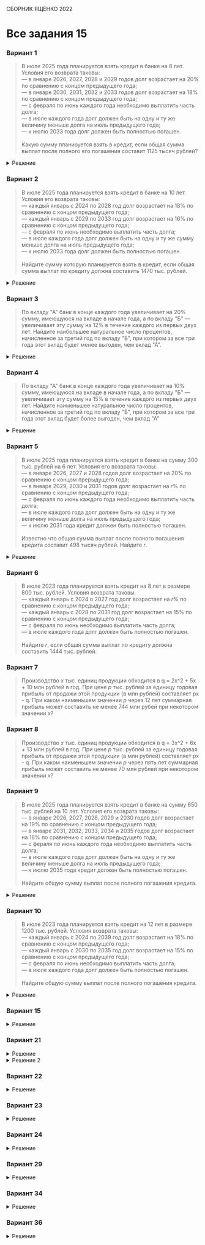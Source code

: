 <span class="space" onclick="loadURL('math//ege//2022//yashchenko//README')">СБОРНИК ЯЩЕНКО 2022</span>
# Все задания 15

### Вариант 1
> В июле 2025 года планируется взять кредит в банке на 8 лет. Условия его возврата таковы:<br>
> — в январе 2026, 2027, 2028 и 2029 годов долг возрастает на 20% по сравнению с концом предыдущего года;<br>
> — в январе 2030, 2031, 2032 и 2033 годов долг возрастает на 18% по сравнению с концом предыдущего года;<br>
> — с февраля по июнь каждого года необходимо выплатить часть долга;<br>
> — в июле каждого года долг должен быть на одну и ту же величину меньше долга на июль предыдущего года;<br>
> — к июлю 2033 года долг должен быть полностью погашен.<br><br>
> Какую сумму планируется взять в кредит, если общая сумма выплат после полного его погашения составит 1125 тысяч рублей?

<details><summary>Решение</summary>
<gallery>
<img src="https://raw.githubusercontent.com/BlueRect/egelib-content/main/img/Document%2028_382.jpg">
<img src="https://raw.githubusercontent.com/BlueRect/egelib-content/main/img/Document%2028_383.jpg">
</gallery>
<b>Ответ:</b> 600 тыс. руб.
</details>

### Вариант 2
> В июле 2025 года планируется взять кредит в банке на 10 лет. Условия его возврата таковы:<br>
> — каждый январь с 2024 по 2028 год долг возрастает на 18% по сравнению с концом предыдущего года;<br>
> — каждый январь с 2029 по 2033 год долг возрастает на 16% по сравнению с концом предыдущего года;<br>
> — с февраля по июнь необходимо выплатить часть долга;<br>
> — в июле каждого года долг должен быть на одну и ту же сумму меньше долга на июль предыдущего года;<br>
> — к июлю 2033 года долг должен быть полностью погашен.<br><br>
> Найдите сумму которую планируется взять в кредит, если общая сумма выплат по кредиту должна составить 1470 тыс. рублей.

<details><summary>Решение</summary>
<gallery>
<img src="https://raw.githubusercontent.com/BlueRect/egelib-content/main/img/Document%2028_384.jpg">
<img src="https://raw.githubusercontent.com/BlueRect/egelib-content/main/img/Document%2028_385.jpg">
</gallery>
<b>Ответ:</b> 750 тыс. руб.
</details>

### Вариант 3
> По вкладу "А" банк в конце каждого года увеличивает на 20% сумму, имеющуюся на вкладе в начале года, а по вкладу "Б" — увеличивает эту сумму на 12% в течение каждого из первых двух лет. Найдите наибольшее натуральное число процентов, начисленное за третий год по вкладу "Б", при котором за все три года этот вклад будет менее выгоден, чем вклад "А".

<details><summary>Решение</summary>
<gallery>
<img src="https://raw.githubusercontent.com/BlueRect/egelib-content/main/img/Document%2028_139.jpg">
<img src="https://raw.githubusercontent.com/BlueRect/egelib-content/main/img/Document%2028_140.jpg">
</gallery>
<b>Ответ:</b> 37.
</details>

### Вариант 4
> По вкладу "А" банк в конце каждого года увеличивает на 10% сумму, имеющуюся на вкладе в начале года, а по вкладу "Б" — увеличивает эту сумму на 15% в течение каждого из первых двух лет. Найдите наименьшее натуральное число процентов, начисленное за третий год по вкладу "Б", при котором за все три года этот вклад будет более выгоден, чем вклад "А"

<details><summary>Решение</summary>
<gallery>
<img src="https://raw.githubusercontent.com/BlueRect/egelib-content/main/img/Document%2028_386.jpg">
<img src="https://raw.githubusercontent.com/BlueRect/egelib-content/main/img/Document%2028_387.jpg">
</gallery>
<b>Ответ:</b> 3.
</details>

### Вариант 5
> В июле 2025 года планируется взять кредит в банке на сумму 300 тыс. рублей на 6 лет. Условия его возврата таковы:<br>
> — в январе 2026, 2027 и 2028 годов долг возрастает на 20% по сравнению с концом прерыдущего года;<br>
> — в январе 2029, 2030 и 2031 годов долг возрастает на *r*% по сравнению с концом предыдущего года;<br>
> — с февраля по июнь каждого года необходимо выплатить часть долга;<br>
> — в июле каждого года долг должен быть на одну и ту же величину меньше долга на июль предыдущего года;<br>
> — к июлю 2031 года кредит должен быть полностью погашен.<br><br>
> Известно что общая сумма выплат после полного погашения кредита составит 498 тысяч рублей. Найдите *r*.

<details><summary>Решение</summary>
<gallery>
<img src="https://raw.githubusercontent.com/BlueRect/egelib-content/main/img/Document%2028_388.jpg">
<img src="https://raw.githubusercontent.com/BlueRect/egelib-content/main/img/Document%2028_389.jpg">
</gallery>
<b>Ответ:</b> 16.
</details>

### Вариант 6
> В июле 2023 года планируется взять кредит на 8 лет в размере 800 тыс. рублей. Условия возврата таковы:<br>
> — каждый январь с 2024 о 2027 год долг возрастает на *r*% по сравнению с концом предыдущего года;<br>
> — каждый январь с 2028 по 2031 год долг возрастает на 15% по сравнению с концом предыдущего года;<br>
> — с февраля по июнь необходимо выплатить часть долга;<br>
> — в июле каждого года долг должен быть полностью погашен.<br><br>
> Найдите *r*, если общая сумма выплат по кредиту должна составить 1444 тыс. рублей.

### Вариант 7
> Производство *x* тыс. единиц продукции обходится в <span class="katex">q = 2x^2 + 5x + 10</span> млн рублей в год. При цене *p* тыс. рублей за единицу годовая прибыль от продажи этой продукции (в млн рублей) составляет <span class="katex">px - q</span>. При каком наименьшем значении *p* через 12 лет суммарная прибыль может составить не менее 744 млн рубей при некотором значении *x*?

### Вариант 8
> Производство *x* тыс. единиц продукции обходится в <span class="katex">q = 3x^2 + 6x + 13</span> млн рублей в год. При цене *p* тыс. рублей за единицу годовая прибыль от продажи этой продукции (в млн рублей) составляет <span class="katex">px - q</span>. При каком наименьшем значении *p* через пять лет суммарная прибыль может составить не менее 70 млн рублей при некотором значении *x*?

### Вариант 9
> В июле 2025 года планируется взять кредит в банке на сумму 650 тыс. рублей на 10 лет. Условия его возврата таковы:<br>
> — в январе 2026, 2027, 2028, 2029 и 2030 годов долг возрастает на 19% по сравнению с концом предыдущего года;<br>
> — в январе 2031, 2032, 2033, 2034 и 2035 годов долг возрастает на 16% по сравнению с концом предыдущего года;<br>
> — с фераля по июнь каждого года необходимо выплатить часть долга;<br>
> — в июле каждого года долг должен быть на одну и ту же величину меньше долга на июль предыдущего года;<br>
> — к июлю 2035 года кредит должен быть полностью погашен.<br><br>
> Найдите общую сумму выплат после полного погашения кредита.

<details><summary>Решение</summary>
<gallery>
<img src="https://raw.githubusercontent.com/BlueRect/egelib-content/main/img/Document%2028_390.jpg">
<img src="https://raw.githubusercontent.com/BlueRect/egelib-content/main/img/Document%2028_391.jpg">
</gallery>
<b>Ответ:</b> 1300 тыс. руб.
</details>

### Вариант 10
> В июле 2023 года планируется взять кредит на 12 лет в размере 1200 тыс. рублей. Условия возврата таковы:<br>
> — каждый январь с 2024 по 2039 год долг возрастает на 18% по сравнению с концом предыдущего года;<br>
> — каждый январь с 2030 по 2035 год долг возрастает на 15% по сравнению с концом предыдущего года;<br>
> — с февраля по июнь необходимо выплатить часть долга;<br>
> — в июле каждого года долг должен быть полностью погашен.<br><br>
> Найдите общую сумму выплат после полного погашения кредита.

<details><summary>Решение</summary>
<gallery>
<img src="https://raw.githubusercontent.com/BlueRect/egelib-content/main/img/Document%2028_392.jpg">
<img src="https://raw.githubusercontent.com/BlueRect/egelib-content/main/img/Document%2028_393.jpg">
</gallery>
<b>Ответ:</b> 2541 тыс. руб.
</details>

### Вариант 15
<details><summary>Решение</summary>
<gallery>
<img src="https://raw.githubusercontent.com/BlueRect/egelib-content/main/img/Document%2028_394.jpg">
<img src="https://raw.githubusercontent.com/BlueRect/egelib-content/main/img/Document%2028_395.jpg">
</gallery>
<b>Ответ:</b> 1080 тыс. руб.
</details>

### Вариант 21
<details><summary>Решение</summary>
<gallery>
<img src="https://raw.githubusercontent.com/BlueRect/egelib-content/main/img/Document%2028_396.jpg">
<img src="https://raw.githubusercontent.com/BlueRect/egelib-content/main/img/Document%2028_397.jpg">
</gallery>
<b>Ответ:</b> 39.
</details>

<details><summary>Решение 2</summary>
<gallery>
<img src="https://raw.githubusercontent.com/BlueRect/egelib-content/main/img/Document%2028_411.jpg">
<img src="https://raw.githubusercontent.com/BlueRect/egelib-content/main/img/Document%2028_410.jpg">
</gallery>
<b>Ответ:</b> 39.
</details>

### Вариант 22
<details><summary>Решение</summary>
<gallery>
<img src="https://raw.githubusercontent.com/BlueRect/egelib-content/main/img/Document%2028_412.jpg">
<img src="https://raw.githubusercontent.com/BlueRect/egelib-content/main/img/Document%2028_413.jpg">
</gallery>
<b>Ответ:</b> 1600 тыс. руб.
</details>

### Вариант 23
<details><summary>Решение</summary>
<img src="https://raw.githubusercontent.com/BlueRect/egelib-content/main/img/Document%2028_239.jpg">
<b>Ответ:</b> 2,58.

<hr>

<img src="https://raw.githubusercontent.com/BlueRect/egelib-content/main/img/Document%2028_398.jpg">
<b>Ответ:</b> 2,58.
</details>

### Вариант 24
<details><summary>Решение</summary>
<img src="https://raw.githubusercontent.com/BlueRect/egelib-content/main/img/Document%2028_240.jpg">
<b>Ответ:</b> 4,05.
</details>

### Вариант 29
<details><summary>Решение</summary>
<img src="https://raw.githubusercontent.com/BlueRect/egelib-content/main/img/Document%2028_399.jpg">
<b>Ответ:</b> 5,35.
</details>

### Вариант 34
<details><summary>Решение</summary>
<gallery>
<img src="https://raw.githubusercontent.com/BlueRect/egelib-content/main/img/Document%2028_419.jpg">
<img src="https://raw.githubusercontent.com/BlueRect/egelib-content/main/img/Document%2028_420.jpg">
</gallery>
<b>Ответ:</b> 1200 тыс. руб.
</details>

### Вариант 36
<details><summary>Решение</summary>
<gallery>
<img src="https://raw.githubusercontent.com/BlueRect/egelib-content/main/img/Document%2028_414.jpg">
<img src="https://raw.githubusercontent.com/BlueRect/egelib-content/main/img/Document%2028_415.jpg">
</gallery>
<b>Ответ:</b> 9 282 000 рублей.
</details>
